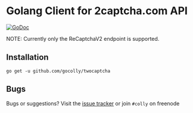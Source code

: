 # Golang Client for 2captcha.com API

[![GoDoc](https://godoc.org/github.com/gocolly/twocaptcha?status.svg)](https://godoc.org/github.com/gocolly/twocaptcha)


NOTE: Currently only the ReCaptchaV2 endpoint is supported.


## Installation

```
go get -u github.com/gocolly/twocaptcha
```


## Bugs

Bugs or suggestions? Visit the [issue tracker](https://github.com/gocolly/twocaptcha/issues) or join `#colly` on freenode
